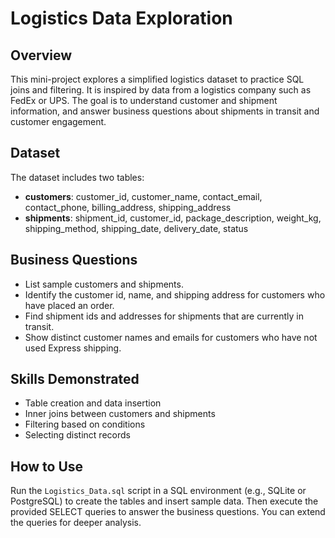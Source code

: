 # Logistics Data Exploration  

## Overview  
This mini-project explores a simplified logistics dataset to practice SQL joins and filtering. It is inspired by data from a logistics company such as FedEx or UPS. The goal is to understand customer and shipment information, and answer business questions about shipments in transit and customer engagement.  

## Dataset  
The dataset includes two tables:  
- **customers**: customer_id, customer_name, contact_email, contact_phone, billing_address, shipping_address  
- **shipments**: shipment_id, customer_id, package_description, weight_kg, shipping_method, shipping_date, delivery_date, status  

## Business Questions  
- List sample customers and shipments.  
- Identify the customer id, name, and shipping address for customers who have placed an order.  
- Find shipment ids and addresses for shipments that are currently in transit.  
- Show distinct customer names and emails for customers who have not used Express shipping.  

## Skills Demonstrated  
- Table creation and data insertion  
- Inner joins between customers and shipments  
- Filtering based on conditions  
- Selecting distinct records  

## How to Use  
Run the `Logistics_Data.sql` script in a SQL environment (e.g., SQLite or PostgreSQL) to create the tables and insert sample data. Then execute the provided SELECT queries to answer the business questions. You can extend the queries for deeper analysis.
